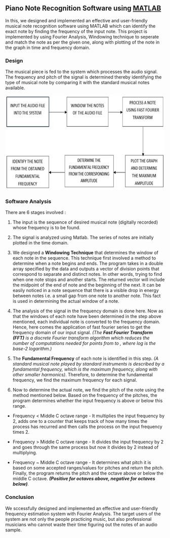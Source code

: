 ## Piano Note Recognition Software using [MATLAB](https://www.mathworks.com/products/matlab.html)

In this, we designed and implemented an effective and user-friendly musical note recognition software using MATLAB which can identify the exact note by finding the frequency of the input note. This project is implemented by using Fourier Analysis, Windowing technique to seperate and match the note as per the given one, along with plotting of the note in the graph in time and frequency domain.

### Design

The musical piece is fed to the system which processes the audio signal. The frequency and pitch of the signal is determined thereby identifying the type of musical note by comparing it with the standard musical notes available.

<div align='center'>
<img src = 'block_diagram.PNG' height="300px">
</div>

### Software Analysis

There are 6 stages involved :

1. The input is the sequence of desired musical note (digitally recorded) whose frequency is to be found.

2. The signal is analyzed using Matlab. The series of notes are initially plotted in the time domain.

3. We designed a <B>Windowing Technique</B> that determines the window of each note in the sequence. This technique first involved a method to determine when a note begins and ends. The program takes in a double array specified by the data and outputs a vector of division points that correspond to separate and distinct notes. In other words, trying to find when one note stops and another starts. The returned vector will include the midpoint of the end of note and the beginning of the next. It can be easily noticed in a note sequence that there is a visible drop in energy between notes i.e. a small gap from one note to another note. This fact is used in determining the actual window of a note.

4.  The analysis of the signal in the frequency domain is done here. Now as that the windows of each note have been determined in the step above mentioned, each individual note is converted to the frequency domain. Hence, here comes the application of fast fourier series to get the frequency domain of our input signal. <I>(The <B>Fast Fourier Transform (FFT)</B> is a discrete Fourier transform algorithm which reduces the number of computations needed for points from to , where log is the base-2 logarithm.)</I>

5. The <B>Fundamental Frequency</B> of each note is identified in this step. <I>(A standard musical note played by standard instruments is described by a fundamental frequency, which is the maximum frequency, along with other smaller harmonics)</I>. Therefore, to determine the fundamental frequency, we find the maximum frequency for each signal.

6. Now to determine the actual note, we find the pitch of the note using the method mentioned below. Based on the frequency of the pitches, the program determines whether the input frequency is above or below this range.

  - Frequency < Middle C octave range - It multiplies the input frequency by 2, adds one to a counter that keeps track of how many times the process has recurred and then calls the process on the input frequency times 2.

  - Frequency > Middle C octave range - It divides the input frequency by 2 and goes through the same process but now it divides by 2 instead of multiplying.

  - Frequency ~ Middle C octave range - It determines what pitch it is based on some accepted ranges/values for pitches and return the pitch. Finally, the program returns the pitch and the octave above or below the middle C octave. <I><B>(Positive for octaves above, negative for octaves below)</B>.</I>

### Conclusion

We sccessfully designed and implemented an effective and user-friendly frequency estimation system with Fourier Analysis. The target users of the system are not only the people practicing music, but also professional musicians who cannot waste their time figuring out the notes of an audio sample.
